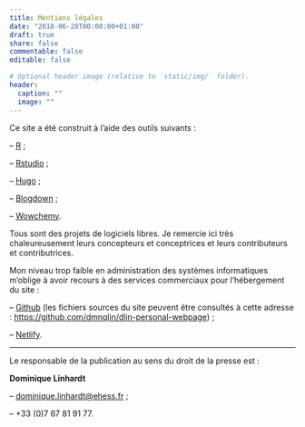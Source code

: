 ```yaml
---
title: Mentions légales
date: "2018-06-28T00:00:00+01:00"
draft: true
share: false
commentable: false
editable: false

# Optional header image (relative to `static/img/` folder).
header:
  caption: ""
  image: ""
---
```


Ce site a été construit à l’aide des outils suivants :

– [R](https://www.r-project.org/) ;

– [Rstudio](https://www.rstudio.com/) ;

– [Hugo](https://gohugo.io/) ;

– [Blogdown](https://bookdown.org/yihui/blogdown/) ;

– [Wowchemy](https://wowchemy.com/).

Tous sont des projets de logiciels libres. Je remercie ici très chaleureusement leurs concepteurs et conceptrices et leurs contributeurs et contributrices.

Mon niveau trop faible en administration des systèmes informatiques m’oblige à avoir recours à des services commerciaux pour l’hébergement du site :

– [Github](https://github.com/) (les fichiers sources du site peuvent être consultés à cette adresse : https://github.com/dmnqlin/dlin-personal-webpage) ;
  
– [Netlify](https://www.netlify.com).

___

Le responsable de la publication au sens du droit de la presse est :

**Dominique Linhardt**

– [dominique.linhardt@ehess.fr](mailto:dominique.linhardt@ehess.fr) ;

– +33 (0)7 67 81 91 77.